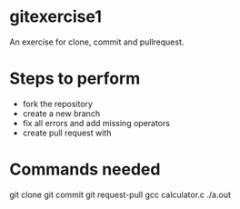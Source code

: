 # gitexercise1
An exercise for clone, commit and pullrequest.

# Steps to perform
 - fork the repository
 - create a new branch
 - fix all errors and add missing operators
 - create pull request with

# Commands needed 
  git clone
  git commit
  git request-pull
	gcc calculator.c
	./a.out 
